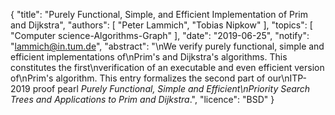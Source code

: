{
    "title": "Purely Functional, Simple, and Efficient Implementation of Prim and Dijkstra",
    "authors": [
        "Peter Lammich",
        "Tobias Nipkow"
    ],
    "topics": [
        "Computer science-Algorithms-Graph"
    ],
    "date": "2019-06-25",
    "notify": "lammich@in.tum.de",
    "abstract": "\nWe verify purely functional, simple and efficient implementations of\nPrim's and Dijkstra's algorithms. This constitutes the first\nverification of an executable and even efficient version of\nPrim's algorithm. This entry formalizes the second part of our\nITP-2019 proof pearl <em>Purely Functional, Simple and Efficient\nPriority Search Trees and Applications to Prim and Dijkstra</em>.",
    "licence": "BSD"
}